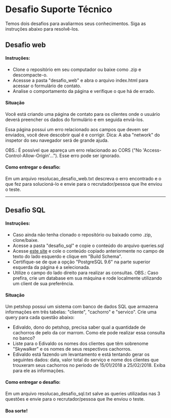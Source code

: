 # Desafio Suporte Técnico
Temos dois desafios para avaliarmos seus conhecimentos. Siga as instruções abaixo para resolvê-los.

## Desafio web

#### Instruções:
- Clone o repositório em seu computador ou baixe como .zip e descompacte-o.
- Acessse a pasta "desafio_web" e abra o arquivo index.html para acessar o formulário de contato.
- Analise o comportamento da página e verifique o que há de errado.

#### Situação
Você está criando uma página de contato para os clientes onde o usuário deverá preencher os dados do formulário e em seguida enviá-los. 

Essa página possui um erro relacionado aos campos que devem ser enviados, você deve descobrir qual é e corrigir. 
Dica: A aba "network" do inspetor do seu navegador será de grande ajuda.

OBS.: É possível que apareça um erro relacionado ao CORS ("No 'Access-Control-Allow-Origin'..."). Esse erro pode ser ignorado.

#### Como entregar o desafio:
Em um arquivo resolucao_desafio_web.txt descreva o erro encontrado e o que fez para solucioná-lo e envie para o recrutador/pessoa que lhe enviou o teste.

- - - 

## Desafio SQL

#### Instruções:
- Caso ainda não tenha clonado o repositório ou baixado como .zip, clone/baixe.
- Acesse a pasta "desafio_sql" e copie o conteúdo do arquivo queries.sql
- Acesse [este site](http://sqlfiddle.com/#!17/) e cole o conteúdo copiado anteriormente no campo de texto do lado esquerdo e clique em "Build Schema".
- Certifique-se de que a opção "PostgreSQL 9.6" na parte superior esquerda da página é a selecionada.
- Utilize o campo do lado direito para realizar as consultas.
OBS.: Caso prefira, crie um database em sua máquina e rode localmente utilizando um client de sua preferência.

#### Situação
Um petshop possui um sistema com banco de dados SQL que armazena informações em três tabelas: "cliente", "cachorro" e "servico".
Crie uma query para cada questão abaixo:
- Edivaldo, dono do petshop, precisa saber qual a quantidade de cachorros de pelo da cor marrom. Como ele pode realizar essa consulta no banco?
- Liste para o Edivaldo os nomes dos clientes que têm sobrenome "Skywalker" e os nomes de seus respectivos cachorros.
- Edivaldo está fazendo um levantamento e está tentando gerar os seguintes dados: data, valor total do serviço e nome dos clientes que trouxeram seus cachorros no período de 15/01/2018 a 25/02/2018. Exiba para ele as informações.

#### Como entregar o desafio:
Em um arquivo resolucao_desafio_sql.txt salve as queries utilizadas nas 3 questões e envie para o recrutador/pessoa que lhe enviou o teste.

#### Boa sorte!
